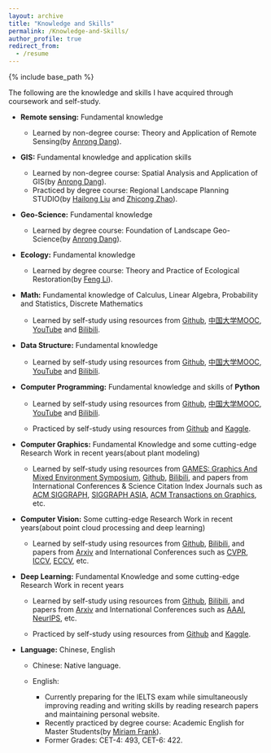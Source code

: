 ```yaml
---
layout: archive
title: "Knowledge and Skills"
permalink: /Knowledge-and-Skills/
author_profile: true
redirect_from:
  - /resume
---
```


{% include base_path %}

The following are the knowledge and skills I have acquired through coursework and self-study.

<!--

* **Landscape Architecture Engineering & BIM:** Fundamental knowledge and application skills

  * Learned and Practiced by degree course: Landscape Architecture Technology(by [Yong Guo](http://www.arch.tsinghua.edu.cn/info/rw_fjly/1979)) and former work experience.<br>

-->

* **Remote sensing:** Fundamental knowledge

  * Learned by non-degree course: Theory and Application of Remote Sensing(by [Anrong Dang](http://www.arch.tsinghua.edu.cn/info/FUrban%20Planning%20and%20Design/1749)).

* **GIS:** Fundamental knowledge and application skills

  * Learned by non-degree course: Spatial  Analysis and Application of GIS(by [Anrong Dang](http://www.arch.tsinghua.edu.cn/info/FUrban%20Planning%20and%20Design/1749)).<br>
  * Practiced by degree course: Regional Landscape Planning STUDIO(by [Hailong Liu](http://www.arch.tsinghua.edu.cn/info/FLandscape%20Architecture/1794) and [Zhicong Zhao](http://www.arch.tsinghua.edu.cn/info/rw_fjly/1972)).

* **Geo-Science:** Fundamental knowledge

  * Learned by degree course: Foundation of Landscape Geo-Science(by [Anrong Dang](http://www.arch.tsinghua.edu.cn/info/FUrban%20Planning%20and%20Design/1749)).

* **Ecology:** Fundamental knowledge

  * Learned by degree course: Theory and Practice of Ecological Restoration(by [Feng Li](http://www.arch.tsinghua.edu.cn/info/FLandscape%20Architecture/2306)).

* **Math:** Fundamental knowledge of Calculus, Linear Algebra, Probability and Statistics, Discrete Mathematics

  * Learned by self-study using resources from [Github](https://github.com/), [中国大学MOOC](https://www.icourse163.org/), [YouTube](https://www.youtube.com/) and [Bilibili](https://www.bilibili.com/).

* **Data Structure:** Fundamental knowledge

  * Learned by self-study using resources from [Github](https://github.com/), [中国大学MOOC](https://www.icourse163.org/), [YouTube](https://www.youtube.com/) and [Bilibili](https://www.bilibili.com/).

* **Computer Programming:** Fundamental knowledge and skills of **Python**

  * Learned by self-study using resources from [Github](https://github.com/), [中国大学MOOC](https://www.icourse163.org/), [YouTube](https://www.youtube.com/) and [Bilibili](https://www.bilibili.com/).

  * Practiced by self-study using resources from [Github](https://github.com/) and [Kaggle](https://www.kaggle.com/).

* **Computer Graphics:** Fundamental Knowledge and some cutting-edge Research Work in recent years(about plant modeling)

  * Learned by self-study using resources from [GAMES: Graphics And Mixed Environment Symposium](https://games-cn.org/), [Github](https://github.com/), [Bilibili](https://www.bilibili.com/), and papers from International Conferences & Science Citation Index Journals such as  [ACM SIGGRAPH](https://www.siggraph.org/), [SIGGRAPH ASIA](https://asia.siggraph.org/), [ACM Transactions on Graphics](https://dl.acm.org/journal/tog), etc.

* **Computer Vision:** Some cutting-edge Research Work in recent years(about point cloud processing and deep learning)

  * Learned by self-study using resources from [Github](https://github.com/), [Bilibili](https://www.bilibili.com/), and papers from [Arxiv](https://arxiv.org/) and International Conferences such as [CVPR](https://cvpr.thecvf.com/), [ICCV](https://iccv2023.thecvf.com/), [ECCV](https://eccv.ecva.net/), etc.

* **Deep Learning:** Fundamental Knowledge and some cutting-edge Research Work in recent years

  * Learned by self-study using resources from [Github](https://github.com/), [Bilibili](https://www.bilibili.com/), and papers from [Arxiv](https://arxiv.org/) and International Conferences such as [AAAI](https://aaai.org/), [NeurIPS](https://neurips.cc/), etc.

  * Practiced by self-study using resources from [Github](https://github.com/) and [Kaggle](https://www.kaggle.com/).

* **Language:** Chinese, English

  * Chinese: Native language.

  * English: 
    * Currently preparing for the IELTS exam while simultaneously improving reading and writing skills by reading research papers and maintaining personal website.
    * Recently practiced by degree course: Academic English for Master Students(by [Miriam Frank](https://www.lc.tsinghua.edu.cn/info/1011/1295.htm)).
    * Former Grades: CET-4: 493, CET-6: 422.

